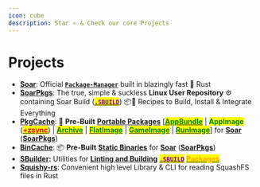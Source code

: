 ```yaml
---
icon: cube
description: Star ⭐ & Check our core Projects
---
```


# Projects



* [**Soar**](https://github.com/pkgforge/soar): Official [**`Package-Manager`**](https://soar.qaidvoid.dev/) built in blazingly fast 🦀 Rust
* [**SoarPkgs**](https://github.com/pkgforge/soarpkgs):  The true, simple & suckless **Linux User Repository** ⚙️ containing Soar Build ([<mark style="color:purple;">**`.SBUILD`**</mark>](broken-reference)) 📦📀 Recipes to Build, Install & Integrate Everything
* [**PkgCache**](https://github.com/pkgforge/pkgcache): 📀 **Pre-Built** [**Portable Packages**](../../../formats/packages/) \[[<mark style="color:green;">**AppBundle**</mark>](../../../formats/packages/appbundle/) | <mark style="color:green;">**AppImage**</mark> ([<mark style="color:red;">**+zsync**</mark>](../../../formats/packages/errors-and-quirks/zsync.md)) | [<mark style="color:green;">**Archive**</mark>](../../../formats/packages/archive/) | [<mark style="color:green;">**FlatImage**</mark>](../../../formats/packages/flatimage/) | [<mark style="color:green;">**GameImage**</mark>](../../../formats/packages/gameimage-tbd/) | [<mark style="color:green;">**RunImage**</mark>](../../../formats/packages/runimage-tbd/)] for [**Soar**](https://github.com/pkgforge/soar) ([**SoarPkgs**](https://github.com/pkgforge/soarpkgs))
* [**BinCache**](https://github.com/pkgforge/bincache): 📦 **Pre-Built** [**Static Binaries**](../../../formats/binaries/) for [**Soar**](https://github.com/pkgforge/soar) ([**SoarPkgs**](https://github.com/pkgforge/soarpkgs))
* [**SBuilder**](https://github.com/pkgforge/sbuilder)**:** Utilities for [**Linting and Building**](../../../sbuild/instructions/) [<mark style="color:purple;">**`.SBUILD`**</mark>](broken-reference) [<mark style="color:orange;">**Packages**</mark>](../../../repositories/soarpkgs/)
* [**Squishy-rs**](https://github.com/pkgforge/squishy-rs): Convenient high level Library & CLI for reading SquashFS files in Rust
